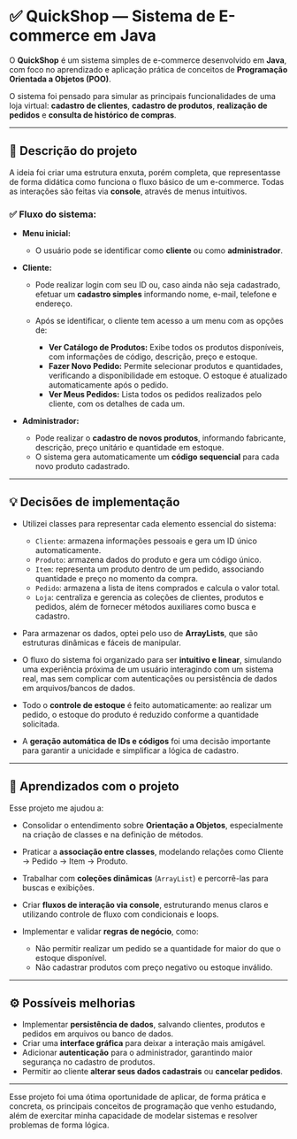 # ✅ **QuickShop — Sistema de E-commerce em Java**

O **QuickShop** é um sistema simples de e-commerce desenvolvido em **Java**, com foco no aprendizado e aplicação prática de conceitos de **Programação Orientada a Objetos (POO)**.

O sistema foi pensado para simular as principais funcionalidades de uma loja virtual: **cadastro de clientes**, **cadastro de produtos**, **realização de pedidos** e **consulta de histórico de compras**.

---

## 📝 **Descrição do projeto**

A ideia foi criar uma estrutura enxuta, porém completa, que representasse de forma didática como funciona o fluxo básico de um e-commerce. Todas as interações são feitas via **console**, através de menus intuitivos.

### ✅ Fluxo do sistema:

* **Menu inicial:**

  * O usuário pode se identificar como **cliente** ou como **administrador**.

* **Cliente:**

  * Pode realizar login com seu ID ou, caso ainda não seja cadastrado, efetuar um **cadastro simples** informando nome, e-mail, telefone e endereço.
  * Após se identificar, o cliente tem acesso a um menu com as opções de:

    * **Ver Catálogo de Produtos:** Exibe todos os produtos disponíveis, com informações de código, descrição, preço e estoque.
    * **Fazer Novo Pedido:** Permite selecionar produtos e quantidades, verificando a disponibilidade em estoque. O estoque é atualizado automaticamente após o pedido.
    * **Ver Meus Pedidos:** Lista todos os pedidos realizados pelo cliente, com os detalhes de cada um.

* **Administrador:**

  * Pode realizar o **cadastro de novos produtos**, informando fabricante, descrição, preço unitário e quantidade em estoque.
  * O sistema gera automaticamente um **código sequencial** para cada novo produto cadastrado.

---

## 💡 **Decisões de implementação**

* Utilizei classes para representar cada elemento essencial do sistema:

  * `Cliente`: armazena informações pessoais e gera um ID único automaticamente.
  * `Produto`: armazena dados do produto e gera um código único.
  * `Item`: representa um produto dentro de um pedido, associando quantidade e preço no momento da compra.
  * `Pedido`: armazena a lista de itens comprados e calcula o valor total.
  * `Loja`: centraliza e gerencia as coleções de clientes, produtos e pedidos, além de fornecer métodos auxiliares como busca e cadastro.

* Para armazenar os dados, optei pelo uso de **ArrayLists**, que são estruturas dinâmicas e fáceis de manipular.

* O fluxo do sistema foi organizado para ser **intuitivo e linear**, simulando uma experiência próxima de um usuário interagindo com um sistema real, mas sem complicar com autenticações ou persistência de dados em arquivos/bancos de dados.

* Todo o **controle de estoque** é feito automaticamente: ao realizar um pedido, o estoque do produto é reduzido conforme a quantidade solicitada.

* A **geração automática de IDs e códigos** foi uma decisão importante para garantir a unicidade e simplificar a lógica de cadastro.

---

## 🎯 **Aprendizados com o projeto**

Esse projeto me ajudou a:

* Consolidar o entendimento sobre **Orientação a Objetos**, especialmente na criação de classes e na definição de métodos.
* Praticar a **associação entre classes**, modelando relações como Cliente → Pedido → Item → Produto.
* Trabalhar com **coleções dinâmicas** (`ArrayList`) e percorrê-las para buscas e exibições.
* Criar **fluxos de interação via console**, estruturando menus claros e utilizando controle de fluxo com condicionais e loops.
* Implementar e validar **regras de negócio**, como:

  * Não permitir realizar um pedido se a quantidade for maior do que o estoque disponível.
  * Não cadastrar produtos com preço negativo ou estoque inválido.

---

## ⚙️ **Possíveis melhorias**

* Implementar **persistência de dados**, salvando clientes, produtos e pedidos em arquivos ou banco de dados.
* Criar uma **interface gráfica** para deixar a interação mais amigável.
* Adicionar **autenticação** para o administrador, garantindo maior segurança no cadastro de produtos.
* Permitir ao cliente **alterar seus dados cadastrais** ou **cancelar pedidos**.

---

Esse projeto foi uma ótima oportunidade de aplicar, de forma prática e concreta, os principais conceitos de programação que venho estudando, além de exercitar minha capacidade de modelar sistemas e resolver problemas de forma lógica.
